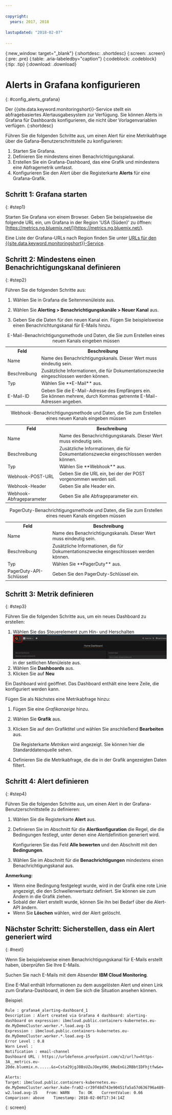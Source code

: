 ```yaml
---

copyright:
  years: 2017, 2018

lastupdated: "2018-02-07"

---
```


{:new_window: target="_blank"}
{:shortdesc: .shortdesc}
{:screen: .screen}
{:pre: .pre}
{:table: .aria-labeledby="caption"}
{:codeblock: .codeblock}
{:tip: .tip}
{:download: .download}

# Alerts in Grafana konfigurieren
{: #config_alerts_grafana}

Der {{site.data.keyword.monitoringshort}}-Service stellt ein abfragebasiertes Alertausgabesystem zur Verfügung. Sie können Alerts in Grafana für Dashboards konfigurieren, die nicht über Vorlagenvariablen verfügen.
{:shortdesc}

Führen Sie die folgenden Schritte aus, um einen Alert für eine Metrikabfrage über die Gafana-Benutzerschnittstelle zu konfigurieren:

1. Starten Sie Grafana.
2. Definieren Sie mindestens einen Benachrichtigungskanal.
3. Erstellen Sie ein Grafana-Dashboard, das eine Grafik und mindestens eine Abfragemetrik umfasst. 
4. Konfigurieren Sie den Alert über die Registerkarte **Alerts** für eine Grafana-Grafik.

## Schritt 1: Grafana starten
{: #step1}

Starten Sie Grafana von einem Browser. Geben Sie beispielsweise die folgende URL ein, um Grafana in der Region 'USA (Süden)' zu öffnen: [https://metrics.ng.bluemix.net/](https://metrics.ng.bluemix.net/).

Eine Liste der Grafana-URLs nach Region finden Sie unter [URLs für den {{site.data.keyword.monitoringshort}}-Service](/docs/services/cloud-monitoring/monitoring_ov.html#region).

## Schritt 2: Mindestens einen Benachrichtigungskanal definieren
{: #step2}

Führen Sie die folgenden Schritte aus:

1. Wählen Sie in Grafana die Seitenmenüleiste aus.

2. Wählen Sie **Alerting > Benachrichtigungskanäle > Neuer Kanal** aus.

3. Geben Sie die Daten für den neuen Kanal ein. Fügen Sie beispielsweise einen Benachrichtungskanal für E-Mails hinzu.

<table>
  <caption>E-Mail-Benachrichtigungsmethode und Daten, die Sie zum Erstellen eines neuen Kanals eingeben müssen</caption>
  <tr>
     <th>Feld</th>
     <th>Beschreibung</th>
  </tr>
  <tr>
    <td>Name</td>
    <td>Name des Benachrichtigungskanals. Dieser Wert muss eindeutig sein.</td>
  </tr>
  <tr>
    <td>Beschreibung</td>
    <td>Zusätzliche Informationen, die für Dokumentationszwecke eingeschlossen werden können.</td>
  </tr>
  <tr>
    <td>Typ</td>
    <td>Wählen Sie **E-Mail** aus.</td>
  </tr>
  <tr>
    <td>E-Mail-ID</td>
    <td>Geben Sie die E-Mail-Adresse des Empfängers ein. </br>Sie können mehrere, durch Kommas getrennte E-Mail-Adressen angeben.</td>
  </tr>
</table>

<table>
  <caption>Webhook-Benachrichtigungsmethode und Daten, die Sie zum Erstellen eines neuen Kanals eingeben müssen</caption>
  <tr>
     <th>Feld</th>
     <th>Beschreibung</th>
  </tr>
  <tr>
    <td>Name</td>
    <td>Name des Benachrichtigungskanals. Dieser Wert muss eindeutig sein.</td>
  </tr>
  <tr>
    <td>Beschreibung</td>
    <td>Zusätzliche Informationen, die für Dokumentationszwecke eingeschlossen werden können.</td>
  </tr>
  <tr>
    <td>Typ</td>
    <td>Wählen Sie **Webhook** aus.</td>
  </tr>
  <tr>
    <td>Webhook-POST-URL</td>
    <td>Geben Sie die URL ein, bei der der POST vorgenommen werden soll.</td>
  </tr>
  <tr>
    <td>Webhook-Header</td>
    <td>Geben Sie alle Header ein.</td>
  </tr>
  <tr>
    <td>Webhook-Abfrageparameter</td>
    <td>Geben Sie alle Abfrageparameter ein.</td>
  </tr>
</table>

<table>
  <caption>PagerDuty-Benachrichtigungsmethode und Daten, die Sie zum Erstellen eines neuen Kanals eingeben müssen</caption>
  <tr>
     <th>Feld</th>
     <th>Beschreibung</th>
  </tr>
  <tr>
    <td>Name</td>
    <td>Name des Benachrichtigungskanals. Dieser Wert muss eindeutig sein.</td>
  </tr>
  <tr>
    <td>Beschreibung</td>
    <td>Zusätzliche Informationen, die für Dokumentationszwecke eingeschlossen werden können.</td>
  </tr>
  <tr>
    <td>Typ</td>
    <td>Wählen Sie **PagerDuty** aus.</td>
  </tr>
  <tr>
    <td>PagerDuty-API-Schlüssel</td>
    <td>Geben Sie den PagerDuty-Schlüssel ein.</td>
  </tr>
</table>

## Schritt 3: Metrik definieren
{: #step3}

Führen Sie die folgenden Schritte aus, um ein neues Dashboard zu erstellen:

1. Wählen Sie das Steuerelement zum Hin- und Herschalten ![Grafana-Seitenmenüleiste](images/grafana_settings.gif "Grafana-Seitenmenüleiste") in der seitlichen Menüleiste aus.
2. Wählen Sie **Dashboards** aus.
3. Klicken Sie auf **Neu**

Ein Dashboard wird geöffnet. Das Dashboard enthält eine leere Zeile, die konfiguriert werden kann. 

Fügen Sie als Nächstes eine Metrikabfrage hinzu:

1. Fügen Sie eine *Grafikanzeige* hinzu.
2. Wählen Sie **Grafik** aus.
3. Klicken Sie auf den Grafiktitel und wählen Sie anschließend **Bearbeiten** aus.
    
    Die Registerkarte *Metriken* wird angezeigt. Sie können hier die Standarddatenquelle sehen.
    
4. Definieren Sie die Metrikabfrage, die die in der Grafik angezeigten Daten filtert. 


## Schritt 4: Alert definieren
{: #step4}

Führen Sie die folgenden Schritte aus, um einen Alert in der Grafana-Benutzerschnittstelle zu definieren:

1. Wählen Sie die Registerkarte **Alert** aus.
2. Definieren Sie im Abschnitt für die **Alertkonfiguration** die Regel, die die Bedingungen festlegt, unter denen eine Alertdefinition generiert wird.

    Konfigurieren Sie das Feld **Alle bewerten** und den Abschnitt mit den **Bedingungen**.

3. Wählen Sie im Abschnitt für die **Benachrichtigungen** mindestens einen Benachrichtigungskanal aus.

**Anmerkung:** 

* Wenn eine Bedingung festgelegt wurde, wird in der Grafik eine rote Linie angezeigt, die den Schwellenwertsatz definiert. Sie können sie zum Ändern in die Grafik ziehen.
* Sobald der Alert erstellt wurde, können Sie ihn bei Bedarf über die Alert-API ändern.
* Wenn Sie **Löschen** wählen, wird der Alert gelöscht.

## Nächster Schritt: Sicherstellen, dass ein Alert generiert wird
{: #next}

Wenn Sie beispielsweise einen Benachrichtigungskanal für E-Mails erstellt haben, überprüfen Sie Ihre E-Mails.

Suchen Sie nach E-Mails mit dem Absender **IBM Cloud Monitoring**.

Eine E-Mail enthält Informationen zu dem ausgelösten Alert und einen Link zum Grafana-Dashboard, in dem Sie sich die Situation ansehen können.

Beispiel:

```
Rule : grafana4_alerting-dashboard_1
Description : Alert created via Grafana 4 dashboard: alerting-dashboard on expression: ibmcloud.public.containers-kubernetes.eu-de.MyDemoCluster.worker.*.load.avg-15
Expression : ibmcloud.public.containers-kubernetes.eu-de.MyDemoCluster.worker.*.load.avg-15
Error Level : 0.8
Warn Level : 
Notification : email-channel
Dashboard URL : https://urldefense.proofpoint.com/v2/url?u=https-3A__metrics.eu-2Dde.bluemix.n......&s=Csta29jgJ8BsUZuJOeyX9G_6NoEnGi2RBbtIDFhjtfw&e=

Alerts:
Target: ibmcloud.public.containers-kubernetes.eu-de.MyDemoCluster.worker.kube-fra02-cr39f48d743e90451fa5a57d636796a489-w2.load.avg-15    From: WARN    To: OK    CurrentValue: 0.66    Comparison: above    Timestamp: 2018-02-06T17:34:14Z
```
{: screen}


